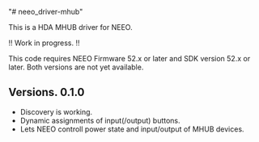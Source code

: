 "# neeo_driver-mhub"

This is a HDA MHUB driver for NEEO.

!! Work in progress. !!

This code requires NEEO Firmware 52.x or later and SDK version 52.x or later.
Both versions are not yet available.

## Versions. 0.1.0

- Discovery is working.
- Dynamic assignments of input(/output) buttons.
- Lets NEEO controll power state and input/output of MHUB devices.

